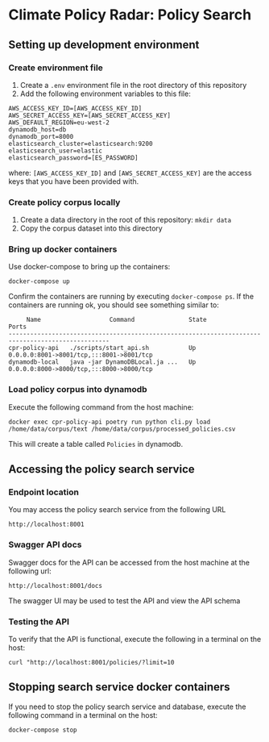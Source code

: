 # Climate Policy Radar: Policy Search
## Setting up development environment
### Create environment file
1. Create a ```.env``` environment file in the root directory of this repository
2. Add the following environment variables to this file:

```
AWS_ACCESS_KEY_ID=[AWS_ACCESS_KEY_ID]
AWS_SECRET_ACCESS_KEY=[AWS_SECRET_ACCESS_KEY]
AWS_DEFAULT_REGION=eu-west-2
dynamodb_host=db
dynamodb_port=8000
elasticsearch_cluster=elasticsearch:9200
elasticsearch_user=elastic
elasticsearch_password=[ES_PASSWORD]
```

where: ```[AWS_ACCESS_KEY_ID]``` and ```[AWS_SECRET_ACCESS_KEY]``` are the access keys that you have been provided with.

### Create policy corpus locally
1. Create a data directory in the root of this repository: ```mkdir data```
2. Copy the corpus dataset into this directory

### Bring up docker containers
Use docker-compose to bring up the containers:

```docker-compose up```

Confirm the containers are running by executing ```docker-compose ps```. If the containers are running ok, you should see something similar to:

```
     Name                   Command               State                    Ports                  
--------------------------------------------------------------------------------------------------
cpr-policy-api   ./scripts/start_api.sh           Up      0.0.0.0:8001->8001/tcp,:::8001->8001/tcp
dynamodb-local   java -jar DynamoDBLocal.ja ...   Up      0.0.0.0:8000->8000/tcp,:::8000->8000/tcp
```

### Load policy corpus into dynamodb
Execute the following command from the host machine:

```
docker exec cpr-policy-api poetry run python cli.py load /home/data/corpus/text /home/data/corpus/processed_policies.csv
```

This will create a table called ```Policies``` in dynamodb.

## Accessing the policy search service
### Endpoint location
You may access the policy search service from the following URL

```http://localhost:8001```

### Swagger API docs
Swagger docs for the API can be accessed from the host machine at the following url:

```http://localhost:8001/docs```

The swagger UI may be used to test the API and view the API schema

### Testing the API
To verify that the API is functional, execute the following in a terminal on the host:

```curl "http://localhost:8001/policies/?limit=10```

## Stopping search service docker containers
If you need to stop the policy search service and database, execute the following command in a terminal on the host:

```docker-compose stop```